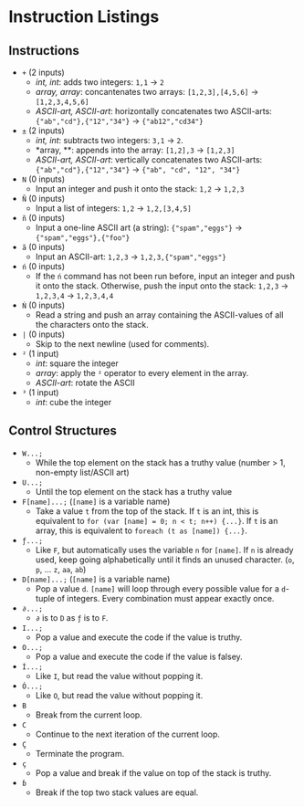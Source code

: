 # Instruction Listings #

## Instructions ##

- `+` (2 inputs)
  - *int, int*: adds two integers: `1,1` -> `2`
  - *array, array*: concantenates two arrays: `[1,2,3],[4,5,6]` -> `[1,2,3,4,5,6]`
  - *ASCII-art, ASCII-art*: horizontally concatenates two ASCII-arts: `{"ab","cd"},{"12","34"}` -> `{"ab12","cd34"}`
- `±` (2 inputs)
  - *int, int*: subtracts two integers: `3,1` -> `2`.
  - *array, **: appends into the array: `[1,2],3` -> `[1,2,3]`
  - *ASCII-art, ASCII-art*: vertically concatenates two ASCII-arts: `{"ab","cd"},{"12","34"}` -> `{"ab", "cd", "12", "34"}`
- `N` (0 inputs)
  - Input an integer and push it onto the stack: `1,2` -> `1,2,3`
- `Ñ` (0 inputs)
  - Input a list of integers: `1,2` -> `1,2,[3,4,5]`
- `ñ` (0 inputs)
  - Input a one-line ASCII art (a string): `{"spam","eggs"}` -> `{"spam","eggs"},{"foo"}`
- `ã` (0 inputs)
  - Input an ASCII-art: `1,2,3` -> `1,2,3,{"spam","eggs"}`
- `ń` (0 inputs)
  - If the `ń` command has not been run before, input an integer and push it onto the stack. Otherwise, push the input
    onto the stack: `1,2,3` -> `1,2,3,4` -> `1,2,3,4,4`
- `Ń` (0 inputs)
  - Read a string and push an array containing the ASCII-values of all the characters onto the stack.
- `|` (0 inputs)
  - Skip to the next newline (used for comments).
- `²` (1 input)
  - *int*: square the integer
  - *array*: apply the `²` operator to every element in the array.
  - *ASCII-art*: rotate the ASCII
- `³` (1 input)
  - *int*: cube the integer
  
## Control Structures ##

- `W...;`
  - While the top element on the stack has a truthy value (number > 1, non-empty list/ASCII art)
- `U...;`
  - Until the top element on the stack has a truthy value
- `F[name]...;` (`[name]` is a variable name)
  - Take a value `t` from the top of the stack. If `t` is an int, this is equivalent to `for (var [name] = 0;
    n < t; n++) {...}`. If `t` is an array, this is equivalent to `foreach (t as [name]) {...}`.
- `ƒ...;`
  - Like `F`, but automatically uses the variable `n` for `[name]`. If `n` is already used, keep going
    alphabetically until it finds an unused character. (`o`, `p`, ... `z`, `aa`, `ab`)
- `D[name]...;` (`[name]` is a variable name)
  - Pop a value `d`. `[name]` will loop through every possible value for a `d`-tuple of integers. Every combination
    must appear exactly once.
- `∂...;`
  - `∂` is to `D` as `ƒ` is to `F`.
- `I...;`
  - Pop a value and execute the code if the value is truthy.
- `O...;`
  - Pop a value and execute the code if the value is falsey.
- `Í...;`
  - Like `I`, but read the value without popping it.
- `Ó...;`
  - Like `O`, but read the value without popping it.
- `B`
  - Break from the current loop.
- `C`
  - Continue to the next iteration of the current loop.
- `Ç`
  - Terminate the program.
- `ç`
  - Pop a value and break if the value on top of the stack is truthy.
- `ɓ`
  - Break if the top two stack values are equal.

